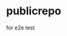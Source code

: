 # publicrepo
for e2e test



















































































































































































































































































































































































































































































































































































































































































































































































































































































































































































































































































































































































































































































































































































































































































































































































































































































































































































































































































































































































































































































































































































































































































































































































































































































































































































































































































































































































































































































